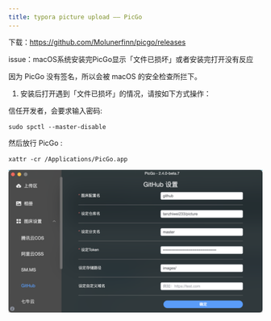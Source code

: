 ```yaml
---
title: typora picture upload —— PicGo
---
```




下载：https://github.com/Molunerfinn/picgo/releases

issue：macOS系统安装完PicGo显示「文件已损坏」或者安装完打开没有反应

因为 PicGo 没有签名，所以会被 macOS 的安全检查所拦下。

1. 安装后打开遇到「文件已损坏」的情况，请按如下方式操作：

信任开发者，会要求输入密码:

```shell
sudo spctl --master-disable
```

然后放行 PicGo :

```shell
xattr -cr /Applications/PicGo.app
```

![image-20240603162116578](https://raw.githubusercontent.com/tanzhiwei233/picture/master/images/image-20240603162116578.png)